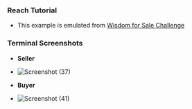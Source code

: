 ### Reach Tutorial

- This example is emulated from [Wisdom for Sale Challenge](https://docs.reach.sh/tut/wfs/#wfs)


### Terminal Screenshots
 
- **Seller**
- ![Screenshot (37)](https://user-images.githubusercontent.com/85407620/176734264-2ebba187-3352-4273-afe8-7529728a3abe.png)

- **Buyer** 
- ![Screenshot (41)](https://user-images.githubusercontent.com/85407620/176734378-40eafb51-fa67-47eb-a1ed-c7eee29b62df.png)

